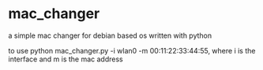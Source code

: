 # mac_changer
a simple mac changer for debian based os written with python

to use 
python mac_changer.py -i wlan0 -m 00:11:22:33:44:55, where i is the interface and m is the mac address
